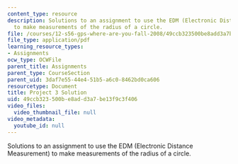 ```yaml
---
content_type: resource
description: Solutions to an assignment to use the EDM (Electronic Distance Measurement)
  to make measurements of the radius of a circle.
file: /courses/12-s56-gps-where-are-you-fall-2008/49ccb323500be8add3a7be13f9c3f406_proj_3_05_soln.pdf
file_type: application/pdf
learning_resource_types:
- Assignments
ocw_type: OCWFile
parent_title: Assignments
parent_type: CourseSection
parent_uid: 3daf7e55-44e4-51b5-a6c0-8462bd0ca606
resourcetype: Document
title: Project 3 Solution
uid: 49ccb323-500b-e8ad-d3a7-be13f9c3f406
video_files:
  video_thumbnail_file: null
video_metadata:
  youtube_id: null
---
```

Solutions to an assignment to use the EDM (Electronic Distance Measurement) to make measurements of the radius of a circle.

